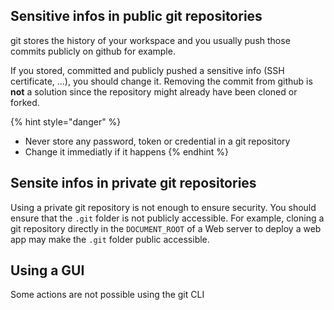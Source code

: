 ## Sensitive infos in public git repositories

git stores the history of your workspace and you usually push those commits publicly on github for example.

If you stored, committed and publicly pushed a sensitive info (SSH certificate, ...), you should change it. Removing the commit from github is __not__ a solution since the repository might already have been cloned or forked.

{% hint style="danger" %}
- Never store any password, token or credential in a git repository
- Change it immediatly if it happens
{% endhint %}

## Sensite infos in private git repositories

Using a private git repository is not enough to ensure security.
You should ensure that the `.git` folder is not publicly accessible.
For example, cloning a git repository directly in the `DOCUMENT_ROOT` of a Web server to deploy a web app may make the `.git` folder public accessible.

## Using a GUI

Some actions are not possible using the git CLI